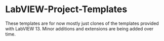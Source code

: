 LabVIEW-Project-Templates
=========================

These templates are for now mostly just clones of the templates provided with LabVIEW 13. Minor additions and extensions are being added over time.
